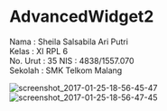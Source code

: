 # AdvancedWidget2

Nama  : Sheila Salsabila Ari Putri <br>
Kelas : XI RPL 6 <br>
No. Urut  : 35
NIS : 4838/1557.070 <br>
Sekolah : SMK Telkom Malang <br>

![screenshot_2017-01-25-18-56-45-47](https://cloud.githubusercontent.com/assets/22091876/22291985/1ec245f6-e344-11e6-8a88-09bc27ca3a32.png)
![screenshot_2017-01-25-18-56-47-45](https://cloud.githubusercontent.com/assets/22091876/22291986/1ef2e7f6-e344-11e6-8c77-9083d01225c5.png)
